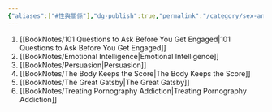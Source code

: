 ```yaml
---
{"aliases":["#性與關係"],"dg-publish":true,"permalink":"/category/sex-and-relationships/","dgPassFrontmatter":true,"created":"2024-11-28T14:11:36.713+08:00","updated":"2024-11-28T14:37:42.457+08:00"}
---
```


1. [[BookNotes/101 Questions to Ask Before You Get Engaged\|101 Questions to Ask Before You Get Engaged]]
2. [[BookNotes/Emotional Intelligence\|Emotional Intelligence]]
3. [[BookNotes/Persuasion\|Persuasion]]
4. [[BookNotes/The Body Keeps the Score\|The Body Keeps the Score]]
5. [[BookNotes/The Great Gatsby\|The Great Gatsby]]
6. [[BookNotes/Treating Pornography Addiction\|Treating Pornography Addiction]]